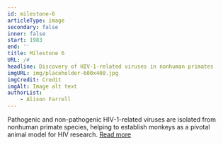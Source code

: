 ```yaml
---
id: milestone-6
articleType: image
secondary: false
inner: false
start: 1983 
end: ''
title: Milestone 6
URL: /#
headline: Discovery of HIV-1-related viruses in nonhuman primates
imgURL: img/placeholder-600x400.jpg
imgCredit: Credit
imgAlt: Image alt text
authorList:
    - Alison Farrell
---
```

Pathogenic and non-pathogenic HIV-1-related viruses are isolated from nonhuman primate species, helping to establish monkeys as a pivotal animal model for HIV research. <a href="#">Read more</a>